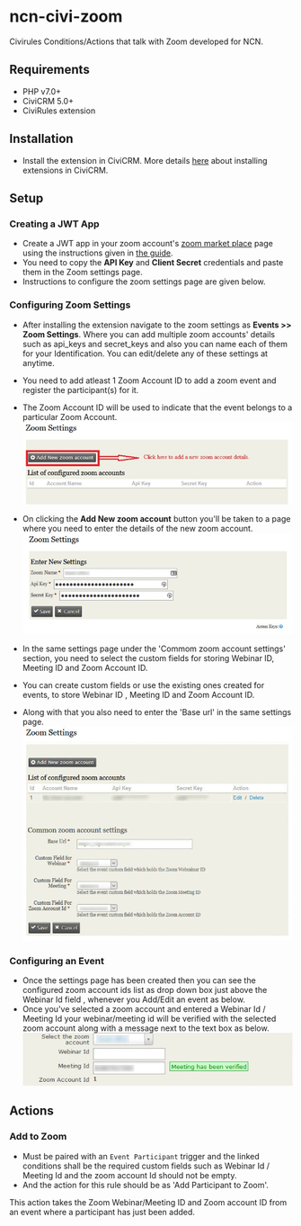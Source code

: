 

# ncn-civi-zoom
Civirules Conditions/Actions that talk with Zoom developed for NCN.

## Requirements

* PHP v7.0+
* CiviCRM 5.0+
* CiviRules extension

## Installation
* Install the extension in CiviCRM. More details [here](https://docs.civicrm.org/sysadmin/en/latest/customize/extensions/#installing-a-new-extension) about installing extensions in CiviCRM.

## Setup
### Creating a JWT App
* Create a JWT app in your zoom account's [zoom market place](https://marketplace.zoom.us/develop/create) page using the instructions given in [the guide](https://marketplace.zoom.us/docs/guides/build/jwt-app).
* You need to copy the **API Key** and **Client Secret** credentials and paste them in the Zoom settings page.
* Instructions to configure the zoom settings page are given below.

### Configuring Zoom Settings
* After installing the extension navigate  to the zoom settings as **Events >> Zoom Settings**. Where you can add multiple zoom accounts' details such as api_keys and secret_keys and also you can name each of them for your Identification. You can edit/delete any of these settings at anytime.
* You need to add atleast 1 Zoom Account ID to add a zoom event and register the participant(s) for it.
* The Zoom Account ID will be used to indicate that the event belongs to a particular Zoom Account.
![Screenshot of add new zoom account button](images/add-new-zoom-account.jpg)

* On clicking the **Add New zoom account** button you'll be taken to a page where you need to enter the details of the new zoom account.
![Screenshot of add new zoom account settings page](images/add-new-zoom-account-setting-page.jpg)

* In the same settings page under the 'Commom zoom account settings' section, you need to select the custom fields for storing Webinar ID, Meeting ID and Zoom Account ID.
* You can create custom fields or use the existing ones created for events, to store Webinar ID , Meeting ID and Zoom Account ID.
* Along with that you also need to enter the 'Base url' in the same settings page.
![Screenshot of add common zoom settings](images/add-common-zoom-settings.jpg)

### Configuring an Event
* Once the settings page has been created then you can see the configured zoom account ids list as drop down box just above the Webinar Id field , whenever you Add/Edit an event as below.
* Once you've selected a zoom account and entered a Webinar Id / Meeting Id your webinar/meeting id will be verified with the selected zoom account along with a message next to the text box as below.
![Screenshot of event configuration](images/event-configuration.jpg)

## Actions
### Add to Zoom
* Must be paired with an `Event Participant` trigger and the linked conditions shall be the required custom fields such as Webinar Id / Meeting Id and the zoom account Id should not be empty.
* And the action for this rule should be as 'Add Participant to Zoom'.

This action takes the Zoom Webinar/Meeting ID and Zoom account ID from an event where a participant has just been added.
